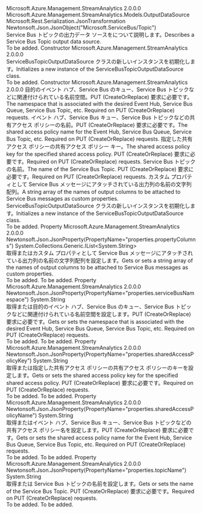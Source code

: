 <Type Name="ServiceBusTopicOutputDataSource" FullName="Microsoft.Azure.Management.StreamAnalytics.Models.ServiceBusTopicOutputDataSource">
  <TypeSignature Language="C#" Value="public class ServiceBusTopicOutputDataSource : Microsoft.Azure.Management.StreamAnalytics.Models.OutputDataSource" />
  <TypeSignature Language="ILAsm" Value=".class public auto ansi beforefieldinit ServiceBusTopicOutputDataSource extends Microsoft.Azure.Management.StreamAnalytics.Models.OutputDataSource" />
  <TypeSignature Language="DocId" Value="T:Microsoft.Azure.Management.StreamAnalytics.Models.ServiceBusTopicOutputDataSource" />
  <TypeSignature Language="VB.NET" Value="Public Class ServiceBusTopicOutputDataSource&#xA;Inherits OutputDataSource" />
  <TypeSignature Language="F#" Value="type ServiceBusTopicOutputDataSource = class&#xA;    inherit OutputDataSource" />
  <AssemblyInfo>
    <AssemblyName>Microsoft.Azure.Management.StreamAnalytics</AssemblyName>
    <AssemblyVersion>2.0.0.0</AssemblyVersion>
  </AssemblyInfo>
  <Base>
    <BaseTypeName>Microsoft.Azure.Management.StreamAnalytics.Models.OutputDataSource</BaseTypeName>
  </Base>
  <Interfaces />
  <Attributes>
    <Attribute>
      <AttributeName>Microsoft.Rest.Serialization.JsonTransformation</AttributeName>
    </Attribute>
    <Attribute>
      <AttributeName>Newtonsoft.Json.JsonObject("Microsoft.ServiceBus/Topic")</AttributeName>
    </Attribute>
  </Attributes>
  <Docs>
    <summary>
            <span data-ttu-id="87768-101">Service Bus トピックの出力データ ソースをについて説明します。</span><span class="sxs-lookup"><span data-stu-id="87768-101">Describes a Service Bus Topic output data source.</span></span>
            </summary>
    <remarks>To be added.</remarks>
  </Docs>
  <Members>
    <Member MemberName=".ctor">
      <MemberSignature Language="C#" Value="public ServiceBusTopicOutputDataSource ();" />
      <MemberSignature Language="ILAsm" Value=".method public hidebysig specialname rtspecialname instance void .ctor() cil managed" />
      <MemberSignature Language="DocId" Value="M:Microsoft.Azure.Management.StreamAnalytics.Models.ServiceBusTopicOutputDataSource.#ctor" />
      <MemberSignature Language="VB.NET" Value="Public Sub New ()" />
      <MemberType>Constructor</MemberType>
      <AssemblyInfo>
        <AssemblyName>Microsoft.Azure.Management.StreamAnalytics</AssemblyName>
        <AssemblyVersion>2.0.0.0</AssemblyVersion>
      </AssemblyInfo>
      <Parameters />
      <Docs>
        <summary>
            <span data-ttu-id="87768-102">ServiceBusTopicOutputDataSource クラスの新しいインスタンスを初期化します。</span><span class="sxs-lookup"><span data-stu-id="87768-102">Initializes a new instance of the ServiceBusTopicOutputDataSource class.</span></span>
            </summary>
        <remarks>To be added.</remarks>
      </Docs>
    </Member>
    <Member MemberName=".ctor">
      <MemberSignature Language="C#" Value="public ServiceBusTopicOutputDataSource (string serviceBusNamespace = null, string sharedAccessPolicyName = null, string sharedAccessPolicyKey = null, string topicName = null, System.Collections.Generic.IList&lt;string&gt; propertyColumns = null);" />
      <MemberSignature Language="ILAsm" Value=".method public hidebysig specialname rtspecialname instance void .ctor(string serviceBusNamespace, string sharedAccessPolicyName, string sharedAccessPolicyKey, string topicName, class System.Collections.Generic.IList`1&lt;string&gt; propertyColumns) cil managed" />
      <MemberSignature Language="DocId" Value="M:Microsoft.Azure.Management.StreamAnalytics.Models.ServiceBusTopicOutputDataSource.#ctor(System.String,System.String,System.String,System.String,System.Collections.Generic.IList{System.String})" />
      <MemberSignature Language="VB.NET" Value="Public Sub New (Optional serviceBusNamespace As String = null, Optional sharedAccessPolicyName As String = null, Optional sharedAccessPolicyKey As String = null, Optional topicName As String = null, Optional propertyColumns As IList(Of String) = null)" />
      <MemberSignature Language="F#" Value="new Microsoft.Azure.Management.StreamAnalytics.Models.ServiceBusTopicOutputDataSource : string * string * string * string * System.Collections.Generic.IList&lt;string&gt; -&gt; Microsoft.Azure.Management.StreamAnalytics.Models.ServiceBusTopicOutputDataSource" Usage="new Microsoft.Azure.Management.StreamAnalytics.Models.ServiceBusTopicOutputDataSource (serviceBusNamespace, sharedAccessPolicyName, sharedAccessPolicyKey, topicName, propertyColumns)" />
      <MemberType>Constructor</MemberType>
      <AssemblyInfo>
        <AssemblyName>Microsoft.Azure.Management.StreamAnalytics</AssemblyName>
        <AssemblyVersion>2.0.0.0</AssemblyVersion>
      </AssemblyInfo>
      <Parameters>
        <Parameter Name="serviceBusNamespace" Type="System.String" />
        <Parameter Name="sharedAccessPolicyName" Type="System.String" />
        <Parameter Name="sharedAccessPolicyKey" Type="System.String" />
        <Parameter Name="topicName" Type="System.String" />
        <Parameter Name="propertyColumns" Type="System.Collections.Generic.IList&lt;System.String&gt;" />
      </Parameters>
      <Docs>
        <param name="serviceBusNamespace"><span data-ttu-id="87768-103">目的のイベント ハブ、Service Bus のキュー、Service Bus トピックなどに関連付けられている名前空間。PUT (CreateOrReplace) 要求に必要です。</span><span class="sxs-lookup"><span data-stu-id="87768-103">The namespace that is associated with the desired Event Hub, Service Bus Queue, Service Bus Topic, etc. Required on PUT (CreateOrReplace) requests.</span></span></param>
        <param name="sharedAccessPolicyName"><span data-ttu-id="87768-104">イベント ハブ、Service Bus キュー、Service Bus トピックなどの共有アクセス ポリシーの名前。PUT (CreateOrReplace) 要求に必要です。</span><span class="sxs-lookup"><span data-stu-id="87768-104">The shared access policy name for the Event Hub, Service Bus Queue, Service Bus Topic, etc. Required on PUT (CreateOrReplace) requests.</span></span></param>
        <param name="sharedAccessPolicyKey"><span data-ttu-id="87768-105">指定した共有アクセス ポリシーの共有アクセス ポリシー キー。</span><span class="sxs-lookup"><span data-stu-id="87768-105">The shared access policy key for the specified shared access policy.</span></span> <span data-ttu-id="87768-106">PUT (CreateOrReplace) 要求に必要です。</span><span class="sxs-lookup"><span data-stu-id="87768-106">Required on PUT (CreateOrReplace) requests.</span></span></param>
        <param name="topicName"><span data-ttu-id="87768-107">Service Bus トピックの名前。</span><span class="sxs-lookup"><span data-stu-id="87768-107">The name of the Service Bus Topic.</span></span> <span data-ttu-id="87768-108">PUT (CreateOrReplace) 要求に必要です。</span><span class="sxs-lookup"><span data-stu-id="87768-108">Required on PUT (CreateOrReplace) requests.</span></span></param>
        <param name="propertyColumns"><span data-ttu-id="87768-109">カスタム プロパティとして Service Bus メッセージにアタッチされている出力列の名前の文字列配列。</span><span class="sxs-lookup"><span data-stu-id="87768-109">A string array of the names of output columns to be attached to Service Bus messages as custom properties.</span></span></param>
        <summary>
            <span data-ttu-id="87768-110">ServiceBusTopicOutputDataSource クラスの新しいインスタンスを初期化します。</span><span class="sxs-lookup"><span data-stu-id="87768-110">Initializes a new instance of the ServiceBusTopicOutputDataSource class.</span></span>
            </summary>
        <remarks>To be added.</remarks>
      </Docs>
    </Member>
    <Member MemberName="PropertyColumns">
      <MemberSignature Language="C#" Value="public System.Collections.Generic.IList&lt;string&gt; PropertyColumns { get; set; }" />
      <MemberSignature Language="ILAsm" Value=".property instance class System.Collections.Generic.IList`1&lt;string&gt; PropertyColumns" />
      <MemberSignature Language="DocId" Value="P:Microsoft.Azure.Management.StreamAnalytics.Models.ServiceBusTopicOutputDataSource.PropertyColumns" />
      <MemberSignature Language="VB.NET" Value="Public Property PropertyColumns As IList(Of String)" />
      <MemberSignature Language="F#" Value="member this.PropertyColumns : System.Collections.Generic.IList&lt;string&gt; with get, set" Usage="Microsoft.Azure.Management.StreamAnalytics.Models.ServiceBusTopicOutputDataSource.PropertyColumns" />
      <MemberType>Property</MemberType>
      <AssemblyInfo>
        <AssemblyName>Microsoft.Azure.Management.StreamAnalytics</AssemblyName>
        <AssemblyVersion>2.0.0.0</AssemblyVersion>
      </AssemblyInfo>
      <Attributes>
        <Attribute>
          <AttributeName>Newtonsoft.Json.JsonProperty(PropertyName="properties.propertyColumns")</AttributeName>
        </Attribute>
      </Attributes>
      <ReturnValue>
        <ReturnType>System.Collections.Generic.IList&lt;System.String&gt;</ReturnType>
      </ReturnValue>
      <Docs>
        <summary>
            <span data-ttu-id="87768-111">取得またはカスタム プロパティとして Service Bus メッセージにアタッチされている出力列の名前の文字列配列を設定します。</span><span class="sxs-lookup"><span data-stu-id="87768-111">Gets or sets a string array of the names of output columns to be attached to Service Bus messages as custom properties.</span></span>
            </summary>
        <value>To be added.</value>
        <remarks>To be added.</remarks>
      </Docs>
    </Member>
    <Member MemberName="ServiceBusNamespace">
      <MemberSignature Language="C#" Value="public string ServiceBusNamespace { get; set; }" />
      <MemberSignature Language="ILAsm" Value=".property instance string ServiceBusNamespace" />
      <MemberSignature Language="DocId" Value="P:Microsoft.Azure.Management.StreamAnalytics.Models.ServiceBusTopicOutputDataSource.ServiceBusNamespace" />
      <MemberSignature Language="VB.NET" Value="Public Property ServiceBusNamespace As String" />
      <MemberSignature Language="F#" Value="member this.ServiceBusNamespace : string with get, set" Usage="Microsoft.Azure.Management.StreamAnalytics.Models.ServiceBusTopicOutputDataSource.ServiceBusNamespace" />
      <MemberType>Property</MemberType>
      <AssemblyInfo>
        <AssemblyName>Microsoft.Azure.Management.StreamAnalytics</AssemblyName>
        <AssemblyVersion>2.0.0.0</AssemblyVersion>
      </AssemblyInfo>
      <Attributes>
        <Attribute>
          <AttributeName>Newtonsoft.Json.JsonProperty(PropertyName="properties.serviceBusNamespace")</AttributeName>
        </Attribute>
      </Attributes>
      <ReturnValue>
        <ReturnType>System.String</ReturnType>
      </ReturnValue>
      <Docs>
        <summary>
            <span data-ttu-id="87768-112">取得または目的のイベント ハブ、Service Bus のキュー、Service Bus トピックなどに関連付けられている名前空間を設定します。PUT (CreateOrReplace) 要求に必要です。</span><span class="sxs-lookup"><span data-stu-id="87768-112">Gets or sets the namespace that is associated with the desired Event Hub, Service Bus Queue, Service Bus Topic, etc. Required on PUT (CreateOrReplace) requests.</span></span>
            </summary>
        <value>To be added.</value>
        <remarks>To be added.</remarks>
      </Docs>
    </Member>
    <Member MemberName="SharedAccessPolicyKey">
      <MemberSignature Language="C#" Value="public string SharedAccessPolicyKey { get; set; }" />
      <MemberSignature Language="ILAsm" Value=".property instance string SharedAccessPolicyKey" />
      <MemberSignature Language="DocId" Value="P:Microsoft.Azure.Management.StreamAnalytics.Models.ServiceBusTopicOutputDataSource.SharedAccessPolicyKey" />
      <MemberSignature Language="VB.NET" Value="Public Property SharedAccessPolicyKey As String" />
      <MemberSignature Language="F#" Value="member this.SharedAccessPolicyKey : string with get, set" Usage="Microsoft.Azure.Management.StreamAnalytics.Models.ServiceBusTopicOutputDataSource.SharedAccessPolicyKey" />
      <MemberType>Property</MemberType>
      <AssemblyInfo>
        <AssemblyName>Microsoft.Azure.Management.StreamAnalytics</AssemblyName>
        <AssemblyVersion>2.0.0.0</AssemblyVersion>
      </AssemblyInfo>
      <Attributes>
        <Attribute>
          <AttributeName>Newtonsoft.Json.JsonProperty(PropertyName="properties.sharedAccessPolicyKey")</AttributeName>
        </Attribute>
      </Attributes>
      <ReturnValue>
        <ReturnType>System.String</ReturnType>
      </ReturnValue>
      <Docs>
        <summary>
            <span data-ttu-id="87768-113">取得または指定した共有アクセス ポリシーの共有アクセス ポリシーのキーを設定します。</span><span class="sxs-lookup"><span data-stu-id="87768-113">Gets or sets the shared access policy key for the specified shared access policy.</span></span> <span data-ttu-id="87768-114">PUT (CreateOrReplace) 要求に必要です。</span><span class="sxs-lookup"><span data-stu-id="87768-114">Required on PUT (CreateOrReplace) requests.</span></span>
            </summary>
        <value>To be added.</value>
        <remarks>To be added.</remarks>
      </Docs>
    </Member>
    <Member MemberName="SharedAccessPolicyName">
      <MemberSignature Language="C#" Value="public string SharedAccessPolicyName { get; set; }" />
      <MemberSignature Language="ILAsm" Value=".property instance string SharedAccessPolicyName" />
      <MemberSignature Language="DocId" Value="P:Microsoft.Azure.Management.StreamAnalytics.Models.ServiceBusTopicOutputDataSource.SharedAccessPolicyName" />
      <MemberSignature Language="VB.NET" Value="Public Property SharedAccessPolicyName As String" />
      <MemberSignature Language="F#" Value="member this.SharedAccessPolicyName : string with get, set" Usage="Microsoft.Azure.Management.StreamAnalytics.Models.ServiceBusTopicOutputDataSource.SharedAccessPolicyName" />
      <MemberType>Property</MemberType>
      <AssemblyInfo>
        <AssemblyName>Microsoft.Azure.Management.StreamAnalytics</AssemblyName>
        <AssemblyVersion>2.0.0.0</AssemblyVersion>
      </AssemblyInfo>
      <Attributes>
        <Attribute>
          <AttributeName>Newtonsoft.Json.JsonProperty(PropertyName="properties.sharedAccessPolicyName")</AttributeName>
        </Attribute>
      </Attributes>
      <ReturnValue>
        <ReturnType>System.String</ReturnType>
      </ReturnValue>
      <Docs>
        <summary>
            <span data-ttu-id="87768-115">取得またはイベント ハブ、Service Bus キュー、Service Bus トピックなどの共有アクセス ポリシー名を設定します。PUT (CreateOrReplace) 要求に必要です。</span><span class="sxs-lookup"><span data-stu-id="87768-115">Gets or sets the shared access policy name for the Event Hub, Service Bus Queue, Service Bus Topic, etc. Required on PUT (CreateOrReplace) requests.</span></span>
            </summary>
        <value>To be added.</value>
        <remarks>To be added.</remarks>
      </Docs>
    </Member>
    <Member MemberName="TopicName">
      <MemberSignature Language="C#" Value="public string TopicName { get; set; }" />
      <MemberSignature Language="ILAsm" Value=".property instance string TopicName" />
      <MemberSignature Language="DocId" Value="P:Microsoft.Azure.Management.StreamAnalytics.Models.ServiceBusTopicOutputDataSource.TopicName" />
      <MemberSignature Language="VB.NET" Value="Public Property TopicName As String" />
      <MemberSignature Language="F#" Value="member this.TopicName : string with get, set" Usage="Microsoft.Azure.Management.StreamAnalytics.Models.ServiceBusTopicOutputDataSource.TopicName" />
      <MemberType>Property</MemberType>
      <AssemblyInfo>
        <AssemblyName>Microsoft.Azure.Management.StreamAnalytics</AssemblyName>
        <AssemblyVersion>2.0.0.0</AssemblyVersion>
      </AssemblyInfo>
      <Attributes>
        <Attribute>
          <AttributeName>Newtonsoft.Json.JsonProperty(PropertyName="properties.topicName")</AttributeName>
        </Attribute>
      </Attributes>
      <ReturnValue>
        <ReturnType>System.String</ReturnType>
      </ReturnValue>
      <Docs>
        <summary>
            <span data-ttu-id="87768-116">取得または Service Bus トピックの名前を設定します。</span><span class="sxs-lookup"><span data-stu-id="87768-116">Gets or sets the name of the Service Bus Topic.</span></span> <span data-ttu-id="87768-117">PUT (CreateOrReplace) 要求に必要です。</span><span class="sxs-lookup"><span data-stu-id="87768-117">Required on PUT (CreateOrReplace) requests.</span></span>
            </summary>
        <value>To be added.</value>
        <remarks>To be added.</remarks>
      </Docs>
    </Member>
  </Members>
</Type>